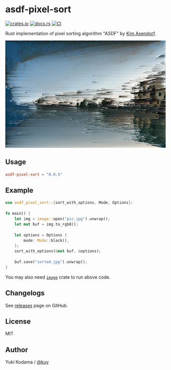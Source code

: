 # asdf-pixel-sort

[![crates.io](https://img.shields.io/crates/v/asdf-pixel-sort.svg)](https://crates.io/crates/asdf-pixel-sort)
[![docs.rs](https://docs.rs/asdf-pixel-sort/badge.svg)](https://docs.rs/asdf-pixel-sort)
[![CI](https://github.com/kuy/asdf-pixel-sort/actions/workflows/ci.yml/badge.svg)](https://github.com/kuy/asdf-pixel-sort/actions/workflows/ci.yml)

Rust implementation of pixel sorting algorithm "ASDF" by [Kim Asendorf](http://kimasendorf.com/).

![sample](./assets/sample.png)

## Usage

```toml
asdf-pixel-sort = "0.0.5"
```

## Example

```rust
use asdf_pixel_sort::{sort_with_options, Mode, Options};

fn main() {
    let img = image::open("pic.jpg").unwrap();
    let mut buf = img.to_rgb8();

    let options = Options {
        mode: Mode::black(),
    };
    sort_with_options(&mut buf, &options);

    buf.save("sorted.jpg").unwrap();
}
```

You may also need [`image`](https://crates.io/crates/image) crate to run above code.

## Changelogs

See [releases](https://github.com/kuy/asdf-pixel-sort/releases) page on GitHub.

## License

MIT

## Author

Yuki Kodama / [@kuy](https://twitter.com/kuy)
